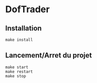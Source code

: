 # DofTrader

## Installation
```
make install
```

## Lancement/Arret du projet

```
make start
make restart
make stop
```